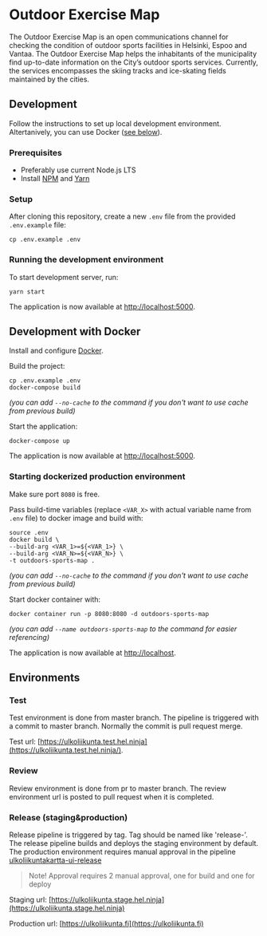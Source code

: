 # Outdoor Exercise Map

The Outdoor Exercise Map is an open communications channel for checking the condition of outdoor sports facilities in Helsinki, Espoo and Vantaa. The Outdoor Exercise Map helps the inhabitants of the municipality find up-to-date information on the City’s outdoor sports services. Currently, the services encompasses the skiing tracks and ice-skating fields maintained by the cities.

## Development

Follow the instructions to set up local development environment. Altertanively, you can use Docker ([see below](#development-with-docker)).

### Prerequisites

-   Preferably use current Node.js LTS
-   Install [NPM](https://www.npmjs.com/) and [Yarn](https://yarnpkg.com)

### Setup

After cloning this repository, create a new `.env` file from the provided `.env.example` file:

```
cp .env.example .env
```

### Running the development environment

To start development server, run:

```
yarn start
```

The application is now available at [http://localhost:5000](http://localhost:5000/).

## Development with Docker

Install and configure [Docker](https://www.docker.com/).

Build the project:

```
cp .env.example .env
docker-compose build
```

_(you can add `--no-cache` to the command if you don't want to use cache from previous build)_

Start the application:

```
docker-compose up
```

The application is now available at [http://localhost:5000](http://localhost:5000/).

### Starting dockerized production environment

Make sure port `8080` is free.

Pass build-time variables (replace `<VAR_X>` with actual variable name from `.env` file) to docker image and build with:

```
source .env
docker build \
--build-arg <VAR_1>=${<VAR_1>} \
--build-arg <VAR_N>=${<VAR_N>} \
-t outdoors-sports-map .
```

_(you can add `--no-cache` to the command if you don't want to use cache from previous build)_

Start docker container with:

```
docker container run -p 8080:8080 -d outdoors-sports-map
```

_(you can add `--name outdoors-sports-map` to the command for easier referencing)_

The application is now available at [http://localhost](http://localhost/).

## Environments

### Test

Test environment is done from master branch. The pipeline is triggered with a commit to master branch. Normally the commit is pull request merge. 

Test url: [https://ulkoliikunta.test.hel.ninja](https://ulkoliikunta.test.hel.ninja/).

### Review

Review environment is done from pr to master branch. The review environment url is posted to pull request when it is completed.

### Release (staging&production)

Release pipeline is triggered by tag. Tag should be named like 'release-<version>'. The release pipeline builds and deploys the staging environment by default. The production environment requires manual approval in the pipeline [ulkoliikuntakartta-ui-release](https://dev.azure.com/City-of-Helsinki/ulkoliikuntakartta/_build?definitionId=3123&_a=summary)

> Note! Approval requires 2 manual approval, one for build and one for deploy

Staging url: [https://ulkoliikunta.stage.hel.ninja](https://ulkoliikunta.stage.hel.ninja)

Production url: [https://ulkoliikunta.fi](https://ulkoliikunta.fi)
